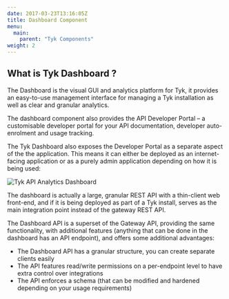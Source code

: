 ```yaml
---
date: 2017-03-23T13:16:05Z
title: Dashboard Component
menu:
  main:
    parent: "Tyk Components"
weight: 2 
---
```


## What is Tyk Dashboard ?

The Dashboard is the visual GUI and analytics platform for Tyk, it provides an easy-to-use management interface for managing a Tyk installation as well as clear and granular analytics.

The dashboard component also provides the API Developer Portal – a customisable developer portal for your API documentation, developer auto-enrolment and usage tracking.

The Tyk Dashboard also exposes the Developer Portal as a separate aspect of the the application. This means it can either be deployed as an internet-facing application or as a purely admin application depending on how it is being used:

![Tyk API Analytics Dashboard][1]

The dashboard is actually a large, granular REST API with a thin-client web front-end, and if it is being deployed as part of a Tyk install, serves as the main integration point instead of the gateway REST API.

The Dashboard API is a superset of the Gateway API, providing the same functionality, with additional features (anything that can be done in the dashboard has an API endpoint), and offers some additional advantages:

*   The Dashboard API has a granular structure, you can create separate clients easily
*   The API features read/write permissions on a per-endpoint level to have extra control over integrations
*   The API enforces a schema (that can be modified and hardened depending on your usage requirements)

 [1]: /docs/img/diagrams/dashboard2.png